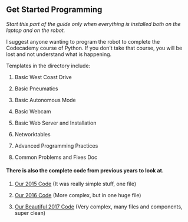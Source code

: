 ## Get Started Programming ##

*Start this part of the guide only when everything is installed both on the laptop and on the robot.*

I suggest anyone wanting to program the robot to complete the Codecademy course of Python. If you don't take that course, you will be lost and not understand what is happening.

Templates in the directory include:

1. Basic West Coast Drive

2. Basic Pneumatics

3. Basic Autonomous Mode

4. Basic Webcam

5. Basic Web Server and Installation

6. Networktables

7. Advanced Programming Practices

8. Common Problems and Fixes Doc

#### There is also the complete code from previous years to look at. ####

1. [Our 2015 Code](https://github.com/bb20basketball/2015-Team4480-Code) (It was really simple stuff, one file)

2. [Our 2016 Code](https://github.com/bb20basketball/2016-RobotCode) (More complex, but in one huge file)

3. [Our Beautiful 2017 Code](https://github.com/bb20basketball/2017-Robot-Code) (Very complex, many files and components, super clean)
